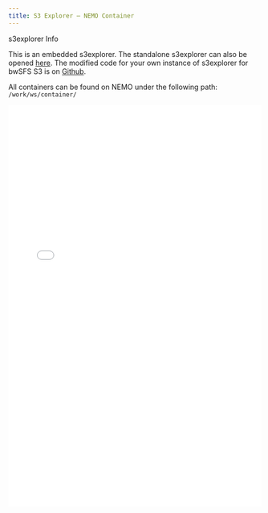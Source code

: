 ```yaml
---
title: S3 Explorer — NEMO Container
---
```


<article class="message is-primary">
  <div class="message-header">
    <p>s3explorer Info</p>
  </div>
  <div class="message-body">
    This is an embedded s3explorer.
    The standalone s3explorer can also be opened <a href="{{ site.baseurl }}/s3explorer/" target="_blank">here</a>.
    The modified code for your own instance of s3explorer for bwSFS S3 is on <a href="https://github.com/rafaelgieschke/aws-js-s3-explorer/tree/v2-alpha-bwsfs" target="_blank">Github</a>.
  </div>
</article>

All containers can be found on NEMO under the following path: `/work/ws/container/`

<iframe class="has-ratio" width="100%" height="800" frameborder="0" seamless src="{{ site.baseurl }}/s3explorer/index.html#bucket=frhpc-nemo-container"></iframe>
